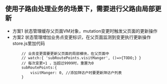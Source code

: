 
## 使用子路由处理业务的场景下，需要进行父路由局部更新
- 方案1 
	状态管理缓存父页面VM对象，mutation变更时触发父页面的更新操作
- 方案2
	状态管理增加业务点变更标识，在父页面监测到变更执行更新操作
	store.js里加代码
	```
		// 业务变更需要更新父页面的局部模块，在父页面中
		// watch:{ 'subRoutePoints.visitManger', ()=>{TODO;} }
		// 每次变更+1 ，当超过9999时，重置为0
		subRoutePoints:{
			visitManger: 0, //添加拜访户时要更新拜访户列表
		}
	```